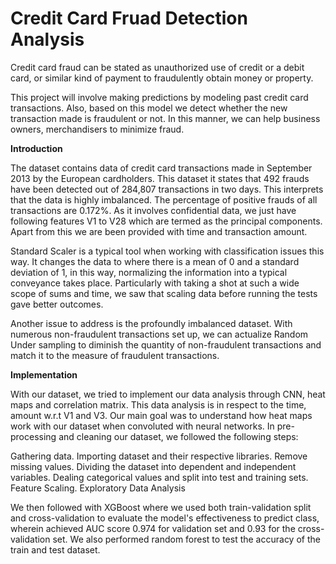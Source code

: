 
# Credit Card Fruad Detection Analysis

Credit card fraud can be stated as unauthorized use of credit or a debit card, or similar kind of payment to fraudulently obtain money or property. 

This project will involve making predictions by modeling past credit card transactions. Also, based on this model we detect whether the new transaction made is fraudulent or not. In this manner, we can help business owners, merchandisers to minimize fraud.

**Introduction**

The dataset contains data of credit card transactions made in September 2013 by the European cardholders. This dataset it states that 492 frauds have been detected out of 284,807 transactions in two days. This interprets that the data is highly imbalanced. The percentage of positive frauds of all transactions are 0.172%. As it involves confidential data, we just have following features V1 to V28 which are termed as the principal components. Apart from this we are been provided with time and transaction amount.

Standard Scaler is a typical tool when working with classification issues this way. It changes the data to where there is a mean of 0 and a standard deviation of 1, in this way, normalizing the information into a typical conveyance takes place. Particularly with taking a shot at such a wide scope of sums and time, we saw that scaling data before running the tests gave better outcomes.

Another issue to address is the profoundly imbalanced dataset. With numerous non-fraudulent transactions set up, we can actualize Random Under sampling to diminish the quantity of non-fraudulent transactions and match it to the measure of fraudulent transactions.

**Implementation**

With our dataset, we tried to implement our data analysis through CNN, heat maps and correlation matrix. This data analysis is in respect to the time, amount w.r.t V1 and V3. Our main goal was to understand how heat maps work with our dataset when convoluted with neural networks. In pre-processing and cleaning our dataset, we followed the following steps:

Gathering data.
Importing dataset and their respective libraries.
Remove missing values.
Dividing the dataset into dependent and independent variables.
Dealing categorical values and split into test and training sets.
Feature Scaling.
Exploratory Data Analysis


We then followed with XGBoost where we used both train-validation split and cross-validation to evaluate the model's effectiveness to predict class, wherein achieved AUC score 0.974 for validation set and 0.93 for the cross-validation set. We also performed random forest to test the accuracy of the train and test dataset.
